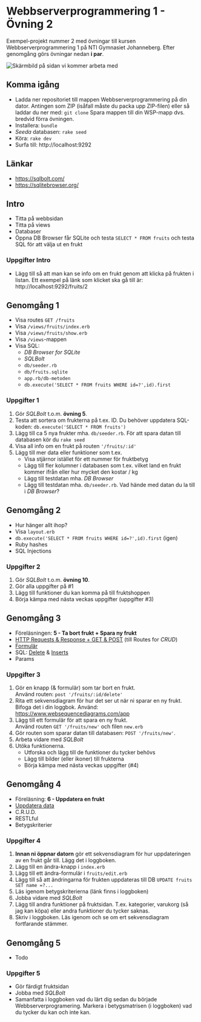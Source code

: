 # Webbserverprogrammering 1 - Övning 2
Exempel-projekt nummer 2 med övningar till kursen Webbserverprogrammering 1 på NTI Gymnasiet Johanneberg.
Efter genomgång görs övningar nedan **i par**.

![Skärmbild på sidan vi kommer arbeta med](docs/img/fruktparadiset.png)

## Komma igång
* Ladda ner repositoriet till mappen Webbserverprogrammering på din dator. Antingen som ZIP (isåfall måste du packa upp ZIP-filen) eller så laddar du ner med: `git clone` Spara mappen till din WSP-mapp dvs. bredvid förra övningen.
* Installera: `bundle`
* *Seeda* databasen: `rake seed`
* Köra: `rake dev`
* Surfa till: http://localhost:9292

## Länkar
* https://sqlbolt.com/
* https://sqlitebrowser.org/

## Intro
* Titta på webbsidan
* Titta på views
* Databaser
* Öppna DB Browser får SQLite och testa `SELECT * FROM fruits` och testa SQL för att välja ut en frukt

### Uppgifter Intro
* Lägg till så att man kan se info om en frukt genom att klicka på frukten i listan. Ett exempel på länk som klicket ska gå till är: http://localhost:9292/fruits/2

## Genomgång 1
* Visa routes `GET /fruits` 
* Visa `/views/fruits/index.erb`
* Visa `/views/fruits/show.erb`
* Visa `/views`-mappen
* Visa SQL:
    * *DB Browser for SQLite*
    * *SQLBolt*
    * `db/seeder.rb`
    * `db/fruits.sqlite`
    * `app.rb/db-metoden`
    * `db.execute('SELECT * FROM fruits WHERE id=?',id).first`

### Uppgifter 1
1. Gör *SQLBolt* t.o.m. **övning 5**.
2. Testa att sortera om frukterna på t.ex. ID. Du behöver uppdatera SQL-koden: `db.execute('SELECT * FROM fruits')`
3. Lägg till ca 5 nya frukter mha. `db/seeder.rb`. För att spara datan till databasen kör du `rake seed`
5. Visa all info om en frukt på routen `'/fruits/:id'`
6. Lägg till mer data eller funktioner som t.ex.
    * Visa stjärnor istället för ett nummer för fruktbetyg
    * Lägg till fler kolumner i databasen som t.ex. vilket land en frukt kommer ifrån eller hur mycket den kostar / kg
    * Lägg till testdatan mha. *DB Browser*
    * Lägg till testdatan mha. `db/seeder.rb`. Vad hände med datan du la till i *DB Browser*?

## Genomgång 2
* Hur hänger allt ihop?
* Visa `layout.erb`
* `db.execute('SELECT * FROM fruits WHERE id=?',id).first` (igen)
* Ruby hashes
* SQL Injections

### Uppgifter 2
1. Gör *SQLBolt* t.o.m. **övning 10**.
2. Gör alla uppgifter på #1
3. Lägg till funktioner du kan komma på till fruktshoppen
4. Börja kämpa med nästa veckas uppgifter (uppgifter #3)

## Genomgång 3
* Föreläsningen: **5 - Ta bort frukt + Spara ny frukt**
* [HTTP Requests & Response + GET & POST](https://ntijoh.github.io/webbserverprogrammeringsboken/#_requests_routing) (till Routes for *CRUD*)
* [Formulär](https://ntijoh.github.io/webbserverprogrammeringsboken/#_formul%C3%A4r)
* SQL: [Delete](https://ntijoh.github.io/webbserverprogrammeringsboken/#_action_delete_route_messagesiddelete_method_post) & [Inserts](https://ntijoh.github.io/webbserverprogrammeringsboken/#_insert)
* Params

### Uppgifter 3
1. Gör en knapp (& formulär) som tar bort en frukt.\
   Använd routen: `post '/fruits/:id/delete'`
2. Rita ett sekvensdiagram för hur det ser ut när ni sparar en ny frukt. Bifoga det i din loggbok. Använd: https://www.websequencediagrams.com/app
3. Lägg till ett formulär för att spara en ny frukt.\
   Använd routen `GET '/fruits/new'` och filen `new.erb`
4. Gör routen som sparar datan till databasen: `POST '/fruits/new'`.
5. Arbeta vidare med *SQLBolt*
6. Utöka funktionerna.
    * Utforska och lägg till de funktioner du tycker behövs
    * Lägg till bilder (eller ikoner) till frukterna
    * Börja kämpa med nästa veckas uppgifter (#4)

## Genomgång 4
* Föreläsning: **6 - Uppdatera en frukt**
* [Uppdatera data](https://ntijoh.github.io/webbserverprogrammeringsboken/#_action_edit_route_messagesidedit_method_get)
* C.R.U.D.
* RESTLful
* Betygskriterier

### Uppgifter 4

1. **Innan ni öppnar datorn** gör ett sekvensdiagram för hur uppdateringen av en frukt går till. Lägg det i loggboken.
2. Lägg till en ändra-knapp i `index.erb` 
3. Lägg till ett ändra-formulär i `fruits/edit.erb`
4. Lägg till så att ändringarna för frukten uppdateras till DB `UPDATE fruits SET name =?...`
5. Läs igenom betygskriterierna (länk finns i loggboken)
6. Jobba vidare med *SQLBolt*
7. Lägg till andra funktioner på fruktsidan. T.ex. kategorier, varukorg (så jag kan köpa) eller andra funktioner du tycker saknas.
8. Skriv i loggboken. Läs igenom och se om ert sekvensdiagram fortfarande stämmer.

## Genomgång 5
* Todo

### Uppgifter 5
* Gör färdigt fruktsidan
* Jobba med *SQLBolt*
* Samanfatta i loggboken vad du lärt dig sedan du började Webbserverprogramering. Markera i betygsmatrisen (i loggboken) vad du tycker du kan och inte kan.

